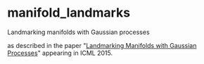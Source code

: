 # manifold_landmarks
Landmarking manifolds with Gaussian processes

as described in the paper "[Landmarking Manifolds with Gaussian Processes](http://jmlr.org/proceedings/papers/v37/liang15.html )" appearing in ICML 2015. 
